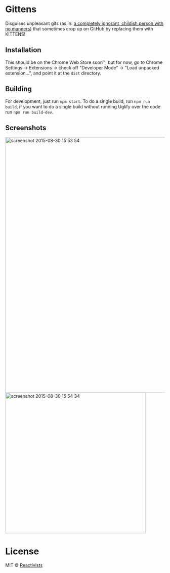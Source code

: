 # Gittens

Disguises unpleasant gits (as in: [a completely ignorant, childish person with no manners](http://www.urbandictionary.com/define.php?term=Git)) that sometimes crop up on GitHub by replacing them with KITTENS!

## Installation

This should be on the Chrome Web Store soon™, but for now, go to Chrome Settings &rarr; Extensions &rarr; check off "Developer Mode" &rarr; "Load unpacked extension...", and point it at the `dist` directory.

## Building

For development, just run `npm start`. To do a single build, run `npm run build`, if you want to do a single build without running Uglify over the code run `npm run build-dev`.

## Screenshots

<img width="807" alt="screenshot 2015-08-30 15 53 54" src="https://cloud.githubusercontent.com/assets/755844/9569927/9c6b412e-4f2f-11e5-8384-c737c1677e1b.png">

<img width="444" alt="screenshot 2015-08-30 15 54 34" src="https://cloud.githubusercontent.com/assets/755844/9569931/9fc9a554-4f2f-11e5-9010-8c82b8d38e66.png">

# License

MIT © [Reactivists](https://github.com/orgs/reactivepod/teams/reactivists)
